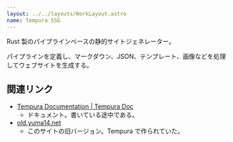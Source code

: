 ```yaml
---
layout: ../../layouts/WorkLayout.astro
name: Tempura SSG
---
```


Rust 製のパイプラインベースの静的サイトジェネレーター。

パイプラインを定義し、マークダウン、JSON、テンプレート、画像などを処理してウェブサイトを生成する。

## 関連リンク

- [Tempura Documentation | Tempura Doc](/tempura-doc/)
  - ドキュメント。書いている途中である。
- [old.yuma14.net](https://old.yuma14.net/)
  - このサイトの旧バージョン。Tempura で作られていた。
